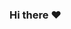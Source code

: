 ### Hi there ❤

<!--
**NikhilSinghdeo/NikhilSinghdeo** is a ✨ _special_ ✨ repository because its `README.md` (this file) appears on your GitHub profile.

Here are some ideas to get you started:

- 🔭 I’m currently working on ...No where! Just a Dork!
- 🌱 I’m currently learning ...Python Core
- 👯 I’m looking to collaborate on ...Web Devlopment
- 🤔 I’m looking for help with ...Programming
- 💬 Ask me about ...Anything
- 📫 How to reach me: ...Instagram (nikhil_singhdeo)
- 😄 Pronouns: ...he/she
- ⚡ Fun fact: ...Can make you Laugh even in your dreams!
-->
